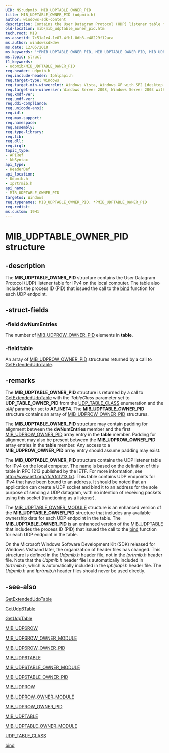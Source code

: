 ```yaml
---
UID: NS:udpmib._MIB_UDPTABLE_OWNER_PID
title: MIB_UDPTABLE_OWNER_PID (udpmib.h)
author: windows-sdk-content
description: Contains the User Datagram Protocol (UDP) listener table for IPv4 on the local computer. The table also includes the process ID (PID) that issued the call to the bind function for each UDP endpoint.
old-location: mib\mib_udptable_owner_pid.htm
tech.root: MIB
ms.assetid: 7c51a1e4-1e07-4fb1-8db3-e48229f12aca
ms.author: windowssdkdev
ms.date: 12/05/2018
ms.keywords: '*PMIB_UDPTABLE_OWNER_PID, MIB_UDPTABLE_OWNER_PID, MIB_UDPTABLE_OWNER_PID structure [MIB], PMIB_UDPTABLE_OWNER_PID, PMIB_UDPTABLE_OWNER_PID structure pointer [MIB], iprtrmib/MIB_UDPTABLE_OWNER_PID, iprtrmib/PMIB_UDPTABLE_OWNER_PID, mib.mib_udptable_owner_pid, udpmib/MIB_UDPTABLE_OWNER_PID, udpmib/PMIB_UDPTABLE_OWNER_PID'
ms.topic: struct
f1_keywords:
- udpmib/MIB_UDPTABLE_OWNER_PID
req.header: udpmib.h
req.include-header: Iphlpapi.h
req.target-type: Windows
req.target-min-winverclnt: Windows Vista, Windows XP with SP2 [desktop apps only]
req.target-min-winversvr: Windows Server 2008, Windows Server 2003 with SP1 [desktop apps only]
req.kmdf-ver: 
req.umdf-ver: 
req.ddi-compliance: 
req.unicode-ansi: 
req.idl: 
req.max-support: 
req.namespace: 
req.assembly: 
req.type-library: 
req.lib: 
req.dll: 
req.irql: 
topic_type:
- APIRef
- kbSyntax
api_type:
- HeaderDef
api_location:
- Udpmib.h
- Iprtrmib.h
api_name:
- MIB_UDPTABLE_OWNER_PID
targetos: Windows
req.typenames: MIB_UDPTABLE_OWNER_PID, *PMIB_UDPTABLE_OWNER_PID
req.redist: 
ms.custom: 19H1
---
```


# MIB_UDPTABLE_OWNER_PID structure


## -description


The <b>MIB_UDPTABLE_OWNER_PID</b> structure contains the User Datagram Protocol (UDP)  listener table for IPv4 on the local computer. The table also includes the process ID (PID) that issued the call to the <a href="https://docs.microsoft.com/windows/desktop/api/winsock/nf-winsock-bind">bind</a> function for each UDP endpoint.


## -struct-fields




### -field dwNumEntries

The number of <a href="https://docs.microsoft.com/windows/desktop/api/udpmib/ns-udpmib-mib_udprow_owner_pid">MIB_UDPROW_OWNER_PID</a> elements in <b>table</b>.


### -field table

An array of <a href="https://docs.microsoft.com/windows/desktop/api/udpmib/ns-udpmib-mib_udprow_owner_pid">MIB_UDPROW_OWNER_PID</a> structures returned by a call to <a href="https://docs.microsoft.com/windows/desktop/api/iphlpapi/nf-iphlpapi-getextendedudptable">GetExtendedUdpTable</a>.


## -remarks



The <b>MIB_UDPTABLE_OWNER_PID</b> structure is returned by a call to <a href="https://docs.microsoft.com/windows/desktop/api/iphlpapi/nf-iphlpapi-getextendedudptable">GetExtendedUdpTable</a> with the <i>TableClass</i> parameter set to <b>UDP_TABLE_OWNER_PID</b> from the <a href="https://docs.microsoft.com/windows/desktop/api/iprtrmib/ne-iprtrmib-udp_table_class">UDP_TABLE_CLASS</a> enumeration and the <i>ulAf</i> parameter set to <b>AF_INET4</b>. The <b>MIB_UDPTABLE_OWNER_PID</b> structure contains an array of <a href="https://docs.microsoft.com/windows/desktop/api/udpmib/ns-udpmib-mib_udprow_owner_pid">MIB_UDPROW_OWNER_PID</a> structures.

The <b>MIB_UDPTABLE_OWNER_PID</b> structure may contain padding for alignment between the <b>dwNumEntries</b> member and the first <a href="https://docs.microsoft.com/windows/desktop/api/udpmib/ns-udpmib-mib_udprow_owner_pid">MIB_UDPROW_OWNER_PID</a> array entry in the <b>table</b> member. Padding for alignment may also be present between the <b>MIB_UDPROW_OWNER_PID</b> array entries in the <b>table</b> member. Any access to a <b>MIB_UDPROW_OWNER_PID</b> array entry should assume  padding may exist. 



The <b>MIB_UDPTABLE_OWNER_PID</b> structure contains the UDP listener table for IPv4 on the local computer. The name is based on the definition of this table in RFC 1213 published by the IETF. For more information, see 
<a href="http://go.microsoft.com/fwlink/p/?linkid=85984">http://www.ietf.org/rfc/rfc1213.txt</a>. This table contains UDP  endpoints for IPv4 that have been bound to an address. It should be noted that an application can create a UDP socket and bind it to an address for the sole purpose of sending a UDP datagram, with no intention of receiving packets using this socket (functioning as a listener). 

The <a href="https://docs.microsoft.com/windows/desktop/api/udpmib/ns-udpmib-mib_udptable_owner_module">MIB_UDPTABLE_OWNER_MODULE</a> structure is an enhanced version of the  <b>MIB_UDPTABLE_OWNER_PID</b> structure that includes any available ownership data for each UDP endpoint in the table.  The <b>MIB_UDPTABLE_OWNER_PID</b> is an enhanced version of the <a href="https://docs.microsoft.com/windows/desktop/api/udpmib/ns-udpmib-mib_udptable">MIB_UDPTABLE</a> that includes the process ID (PID) that issued the call to the <a href="https://docs.microsoft.com/windows/desktop/api/winsock/nf-winsock-bind">bind</a> function for each UDP endpoint in the table.

On the Microsoft Windows Software Development Kit (SDK) released for Windows Vistaand later, the organization of header files has changed. This  structure is defined in the <i>Udpmib.h</i> header file, not in the <i>Iprtrmib.h</i> header file. Note that the <i>Udpmib.h</i> header file is automatically included in <i>Iprtrmib.h</i>, which is automatically included in the <i>Iphlpapi.h</i> header file. The  <i>Udpmib.h</i> and <i>Iprtrmib.h</i> header files should never be used directly.




## -see-also




<a href="https://docs.microsoft.com/windows/desktop/api/iphlpapi/nf-iphlpapi-getextendedudptable">GetExtendedUdpTable</a>



<a href="https://docs.microsoft.com/windows/desktop/api/iphlpapi/nf-iphlpapi-getudp6table">GetUdp6Table</a>



<a href="https://docs.microsoft.com/windows/desktop/api/iphlpapi/nf-iphlpapi-getudptable">GetUdpTable</a>



<a href="https://docs.microsoft.com/windows/desktop/api/udpmib/ns-udpmib-mib_udp6row">MIB_UDP6ROW</a>



<a href="https://docs.microsoft.com/windows/desktop/api/udpmib/ns-udpmib-mib_udp6row_owner_module">MIB_UDP6ROW_OWNER_MODULE</a>



<a href="https://docs.microsoft.com/windows/desktop/api/udpmib/ns-udpmib-mib_udp6row_owner_pid">MIB_UDP6ROW_OWNER_PID</a>



<a href="https://docs.microsoft.com/windows/desktop/api/udpmib/ns-udpmib-mib_udp6table">MIB_UDP6TABLE</a>



<a href="https://docs.microsoft.com/windows/desktop/api/udpmib/ns-udpmib-mib_udp6table_owner_module">MIB_UDP6TABLE_OWNER_MODULE</a>



<a href="https://docs.microsoft.com/windows/desktop/api/udpmib/ns-udpmib-mib_udp6table_owner_pid">MIB_UDP6TABLE_OWNER_PID</a>



<a href="https://docs.microsoft.com/windows/desktop/api/udpmib/ns-udpmib-mib_udprow">MIB_UDPROW</a>



<a href="https://docs.microsoft.com/windows/desktop/api/udpmib/ns-udpmib-mib_udprow_owner_module">MIB_UDPROW_OWNER_MODULE</a>



<a href="https://docs.microsoft.com/windows/desktop/api/udpmib/ns-udpmib-mib_udprow_owner_pid">MIB_UDPROW_OWNER_PID</a>



<a href="https://docs.microsoft.com/windows/desktop/api/udpmib/ns-udpmib-mib_udptable">MIB_UDPTABLE</a>



<a href="https://docs.microsoft.com/windows/desktop/api/udpmib/ns-udpmib-mib_udptable_owner_module">MIB_UDPTABLE_OWNER_MODULE</a>



<a href="https://docs.microsoft.com/windows/desktop/api/iprtrmib/ne-iprtrmib-udp_table_class">UDP_TABLE_CLASS</a>



<a href="https://docs.microsoft.com/windows/desktop/api/winsock/nf-winsock-bind">bind</a>
 

 


